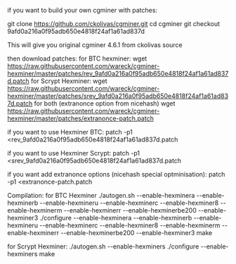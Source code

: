 if you want to build your own cgminer with patches:

git clone https://github.com/ckolivas/cgminer.git
cd cgminer
git checkout 9afd0a216a0f95adb650e4818f24af1a61ad837d

This will give you original cgminer 4.6.1 from ckolivas source

then download patches:
for BTC hexminer:
wget https://raw.githubusercontent.com/wareck/cgminer-hexminer/master/patches/rev_9afd0a216a0f95adb650e4818f24af1a61ad837d.patch
for Scrypt Hexminer:
wget https://raw.githubusercontent.com/wareck/cgminer-hexminer/master/patches/srev_9afd0a216a0f95adb650e4818f24af1a61ad837d.patch
for both (extranonce option from nicehash)
wget https://raw.githubusercontent.com/wareck/cgminer-hexminer/master/patches/extranonce-patch.patch

if you want to use Hexminer BTC:
patch -p1 <rev_9afd0a216a0f95adb650e4818f24af1a61ad837d.patch

if you want to use Hexminer Scrypt:
patch -p1 <srev_9afd0a216a0f95adb650e4818f24af1a61ad837d.patch

if you want add extranonce options (nicehash special optminisation):
patch -p1 <extranonce-patch.patch


Compilation:
for BTC Hexminer
./autogen.sh --enable-hexminera --enable-hexminerb  --enable-hexmineru --enable-hexminerc  --enable-hexminer8 --enable-hexminerm --enable-hexminerr --enable-hexminerbe200 --enable-hexminer3 
./configure --enable-hexminera --enable-hexminerb  --enable-hexmineru --enable-hexminerc  --enable-hexminer8 --enable-hexminerm --enable-hexminerr --enable-hexminerbe200 --enable-hexminer3 
make

for Scrypt Hexminer:
./autogen.sh --enable-hexminers
./configure --enable-hexminers
make

